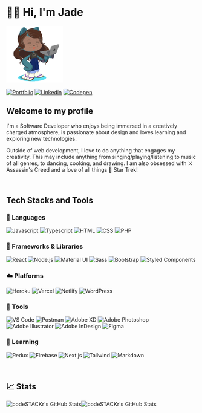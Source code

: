  # 👋🏾 Hi, I'm Jade 
 
 <img  style="padding-right: 16px;" width="150" height="150" src="https://github.com/jadeli1720/jadeli1720_public/blob/main/octocat-jade.gif" alt="Jade Octoact gif">

[![Portfolio](https://custom-icon-badges.demolab.com/badge/Portfolio-ff1b6f.svg?style=for-the-badge&logo=book&logoColor=#FF7139)][website]
[![Linkedin](https://img.shields.io/badge/linkedin-%230077B5.svg?style=for-the-badge&logo=linkedin&logoColor=white)][linkedin]
[![Codepen](https://img.shields.io/badge/codepen-white.svg?style=for-the-badge&logo=codepen&logoColor=black)][codepen]

## Welcome to my profile &nbsp; 
<!--- ![Number of visitors](https://visitor-badge.glitch.me/badge?page_id=jadeli1720.jadeli1720&style=flat&color=deeppink) -->

I'm a Software Developer who enjoys being immersed in a creatively charged atmosphere, is passionate about design and loves learning and exploring new technologies.

Outside of web development, I love to do anything that engages my creativity. This may include anything from singing/playing/listening to music of all genres, to dancing, cooking, and drawing. I am also obsessed with :crossed_swords: Assassin's Creed and a love of all things :vulcan_salute: Star Trek!

</br>

## Tech Stacks and Tools

### :stars: Languages

![Javascript](https://img.shields.io/badge/JavaScript-323330?style=for-the-badge&logo=javascript&logoColor=F7DF1E)
![Typescript](https://img.shields.io/badge/TypeScript-007ACC?style=for-the-badge&logo=typescript&logoColor=white)
![HTML](https://img.shields.io/badge/HTML5-E34F26?style=for-the-badge&logo=html5&logoColor=white)
![CSS](https://img.shields.io/badge/CSS3-1572B6?style=for-the-badge&logo=css3&logoColor=white)
![PHP](https://img.shields.io/badge/PHP-777BB4?style=for-the-badge&logo=php&logoColor=white)


### :notebook_with_decorative_cover: Frameworks & Libraries

![React](https://img.shields.io/badge/React-20232A?style=for-the-badge&logo=react&logoColor=61DAFB)
![Node.js](https://img.shields.io/badge/Node.js-339933?style=for-the-badge&logo=nodedotjs&logoColor=white)
![Material UI](https://img.shields.io/badge/Material%20UI-007FFF?style=for-the-badge&logo=mui&logoColor=white)
![Sass](https://img.shields.io/badge/Sass-CC6699?style=for-the-badge&logo=sass&logoColor=white)
![Bootstrap](https://img.shields.io/badge/Bootstrap-563D7C?style=for-the-badge&logo=bootstrap&logoColor=white)
![Styled Components](https://img.shields.io/badge/styled--components-DB7093?style=for-the-badge&logo=styled-components&logoColor=white)


### :cloud: Platforms

![Heroku](https://img.shields.io/badge/Heroku-430098?style=for-the-badge&logo=heroku&logoColor=white)
![Vercel](https://img.shields.io/badge/Vercel-000000?style=for-the-badge&logo=vercel&logoColor=white)
![Netlify](https://img.shields.io/badge/Netlify-00C7B7?style=for-the-badge&logo=netlify&logoColor=white)
![WordPress](https://img.shields.io/badge/WordPress-%23117AC9.svg?style=for-the-badge&logo=WordPress&logoColor=white)

### :toolbox: Tools

![VS Code](https://img.shields.io/badge/VSCode-0078D4?style=for-the-badge&logo=visual%20studio%20code&logoColor=white)
![Postman](https://img.shields.io/badge/Postman-FF6C37?style=for-the-badge&logo=Postman&logoColor=white)
![Adobe XD](https://img.shields.io/badge/Adobe%20XD-470137?style=for-the-badge&logo=Adobe%20XD&logoColor=#FF61F6)
![Adobe Photoshop](https://img.shields.io/badge/adobe%20photoshop-%2331A8FF.svg?style=for-the-badge&logo=adobe%20photoshop&logoColor=white)
![Adobe Illustrator](https://img.shields.io/badge/adobe%20illustrator-%23FF9A00.svg?style=for-the-badge&logo=adobe%20illustrator&logoColor=white)
![Adobe InDesign](https://img.shields.io/badge/Adobe%20InDesign-49021F?style=for-the-badge&logo=adobeindesign&logoColor=white)
![Figma](https://img.shields.io/badge/figma-%23F24E1E.svg?style=for-the-badge&logo=figma&logoColor=white)

### :compass: Learning

![Redux](https://img.shields.io/badge/Redux-593D88?style=for-the-badge&logo=redux&logoColor=white)
![Firebase](https://img.shields.io/badge/firebase-ffca28?style=for-the-badge&logo=firebase&logoColor=black)
![Next js](https://img.shields.io/badge/next.js-000000?style=for-the-badge&logo=nextdotjs&logoColor=white)
![Tailwind](https://img.shields.io/badge/Tailwind_CSS-38B2AC?style=for-the-badge&logo=tailwind-css&logoColor=white)
![Markdown](https://img.shields.io/badge/Markdown-000000?style=for-the-badge&logo=markdown&logoColor=white)

</br>

## :chart_with_upwards_trend: Stats

<img align="left" alt="codeSTACKr's GitHub Stats" src="https://github-readme-stats-jadeli1720.vercel.app/api?username=jadeli1720&bg_color=90,052D37,2793a1&hide=contribs&show_icons=true&hide_border=true&title_color=ff1b6f&text_color=fff&icon_color=ff1b6f" />
<img align="left" alt="codeSTACKr's GitHub Stats" src="https://github-readme-stats-jadeli1720.vercel.app/api/top-langs/?username=anuraghazra&exclude_repo=github-readme-stats,anuraghazra.github.io&bg_color=105,052D37,2793a1&hide_border=true&layout=compact&title_color=ff1b6f&text_color=fff&icon_color=ff1b6f" />

<!-- Definitions -->
[website]: https://www.jadeelopez.com/
[linkedin]: https://www.linkedin.com/in/jade-lopez-3a31baa2/
[codepen]: https://codepen.io/jadeli1720

